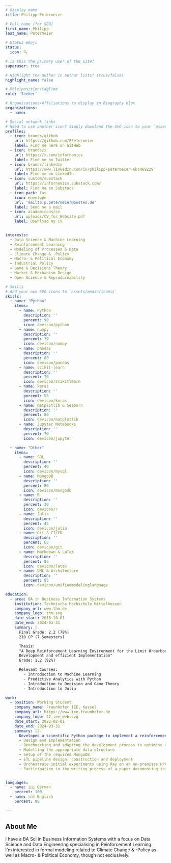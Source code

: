 ```yaml
---
# Display name
title: Philipp Petermeier

# Full name (for SEO)
first_name: Philipp
last_name: Petermeier

# Status emoji
status:
  icon: 🔍

# Is this the primary user of the site?
superuser: true

# Highlight the author in author lists? (true/false)
highlight_name: false

# Role/position/tagline
role: 'Seeker'

# Organizations/Affiliations to display in Biography blox
organizations:
  - name: 

# Social network links
# Need to use another icon? Simply download the SVG icon to your `assets/media/icons/` folder.
profiles:
  - icon: brands/github
    url: https://github.com/PPetermeier
    label: Find me here on GitHub
  - icon: brands/x
    url: https://x.com/infornomics
    label: Find me on Twitter
  - icon: brands/linkedin
    url: https://www.linkedin.com/in/philipp-petermeier-6ba469229
    label: Find me on LinkedIn
  - icon: custom/substack
    url: https://infornomics.substack.com/
    label: Find me on Substack
  - icon_pack: fas
    icon: envelope
    url: 'mailto:p.petermeier@posteo.de'
    label: Send me a mail
  - icon: academicons/cv
    url: uploads/CV_for_Website.pdf
    label: Download my CV  


interests:
  - Data Science & Machine Learning 
  - Reinforcement Learning
  - Modeling of Processes & Data
  - Climate Change & -Policy 
  - Macro- & Political Economy 
  - Industrial Policy 
  - Game & Decisions Theory
  - Market & Mechanism Design  
  - Open Science & Reproduceability

# Skills
# Add your own SVG icons to `assets/media/icons/`
skills:
  - name: "Python"
    items:
      - name: Python
        description: ''
        percent: 90
        icon: devicon/python
      - name: numpy
        description: ''
        percent: 70
        icon: devicon/numpy
      - name: pandas
        description: ''
        percent: 80
        icon: devicon/pandas
      - name: scikit-learn
        description: ''
        percent: 70
        icon: devicon/scikitlearn
      - name: keras
        description: ''
        percent: 55
        icon: devicon/keras
      - name: matplotlib & Seaborn
        description: ''
        percent: 80
        icon: devicon/matplotlib
      - name: Jupyter Notebooks
        description: ''
        percent: 70
        icon: devicon/jupyter

  - name: "Other"
    items:
      - name: SQL
        description: ''
        percent: 40
        icon: devicon/mysql
      - name: MongoDB
        description: ''
        percent: 80
        icon: devicon/mongodb
      - name: R
        description: ''
        percent: 30
        icon: devicon/r
      - name: Julia
        description: ''
        percent: 45
        icon: devicon/julia
      - name: Git & CI/CD
        description: ''
        percent: 65
        icon: devicon/git
      - name: Markdown & LaTeX
        description: ''
        percent: 85
        icon: devicon/latex
      - name: UML & Architecture
        description: ''
        percent: 85
        icon: devicon/unifiedmodelinglanguage

education:
  - area: BA in Business Information Systems
    institution: Technische Hochschule Mittelhessen
    company_url: www.thm.de
    company_logo: thm.svg
    date_start: 2018-10-01
    date_end: 2024-03-31
    summary: |
      Final Grade: 2.2 (78%)
      210 CP (7 Semesters)

      Thesis: 
      "A Deep Reinforcement Learning Environment for the Limit Orderbook Intraday Electricity Market:
      Development and efficient Implementation"
      Grade: 1,2 (92%) 

      Relevant Courses:  
        - Introduction to Machine Learning 
        - Predictive Analytics with Python
        - Introduction to Decision and Game Theory
        - Introduction to Julia

work:
  - position: Working Student 
    company_name: Fraunhofer IEE, Kassel
    company_url: https://www.iee.fraunhofer.de
    company_logo: 22_iee_web.svg
    date_start: 2022-02-01
    date_end: 2024-03-31
    summary: |2-
      Developed a scientific Python package to implement a reinforcement learning environment for electricity trading. This included:
      - Design and implementation 
      - Benchmarking and adapting the development process to optimise runtime performance
      - Modelling the appropriate data structure  
      - Setup of the required MongoDB
      - ETL pipeline design, construction and deployment
      - Orchestrate initial experiments using Ray on an on-premises HPC cluster to ensure runtime performance
      - Participation in the writing process of a paper documenting initial results


languages:
  - name: 🇩🇪 German
    percent: 100
  - name: 🇬🇧 English
    percent: 90

---
```


## About Me

I have a BA Sci in Business Information Systems with a focus on Data Science and Data Engineering specialising in Reinforcement Learning. \
I'm interested in formal modeling related to Climate Change & -Policy as well as  Macro- & Political Economy, though not exclusively.
